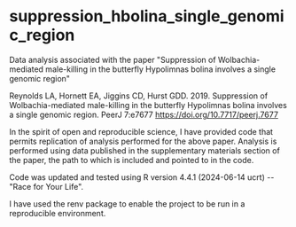 # suppression_hbolina_single_genomic_region
Data analysis associated with the paper "Suppression of Wolbachia-mediated male-killing in the butterfly Hypolimnas bolina involves a single genomic region" 

Reynolds LA, Hornett EA, Jiggins CD, Hurst GDD. 2019. Suppression of Wolbachia-mediated male-killing in the butterfly Hypolimnas bolina involves a single genomic region. PeerJ 7:e7677 https://doi.org/10.7717/peerj.7677

In the spirit of open and reproducible science, I have provided code that permits replication of analysis performed for the above paper. Analysis is performed using data published in the supplementary materials section of the paper, the path to which is included and pointed to in the code. 

Code was updated and tested using R version 4.4.1 (2024-06-14 ucrt) -- "Race for Your Life". 

I have used the renv package to enable the project to be run in a reproducible environment. 

